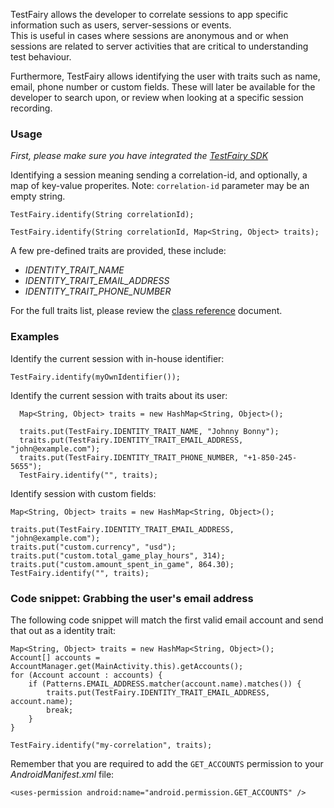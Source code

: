 
TestFairy allows the developer to correlate sessions to app specific information such as users, server-sessions or events.   
This is useful in cases where sessions are anonymous and or when sessions are related to server activities that are critical to understanding test behaviour.

Furthermore, TestFairy allows identifying the user with traits such as name, email, phone number or custom fields. These will later be available for the developer to search upon, or review when looking at a specific session recording.

### Usage

*First, please make sure you have integrated the [TestFairy SDK](Integrating_Android_SDK.html)*

Identifying a session meaning sending a correlation-id, and optionally, a map of key-value properites. Note: `correlation-id` parameter may be an empty string.

`TestFairy.identify(String correlationId);`

`TestFairy.identify(String correlationId, Map<String, Object> traits);`

A few pre-defined traits are provided, these include:

- *IDENTITY_TRAIT_NAME*
- *IDENTITY_TRAIT_EMAIL_ADDRESS*
- *IDENTITY_TRAIT_PHONE_NUMBER*

For the full traits list, please review the [class reference](https://app.testfairy.com/reference/android/com/testfairy/TestFairy.html) document.

### Examples

Identify the current session with in-house identifier:
  ```
  TestFairy.identify(myOwnIdentifier());
  ```
  
Identify the current session with traits about its user:

```
  Map<String, Object> traits = new HashMap<String, Object>();
  
  traits.put(TestFairy.IDENTITY_TRAIT_NAME, "Johnny Bonny");
  traits.put(TestFairy.IDENTITY_TRAIT_EMAIL_ADDRESS, "john@example.com");
  traits.put(TestFairy.IDENTITY_TRAIT_PHONE_NUMBER, "+1-850-245-5655");
  TestFairy.identify("", traits);
```
  
Identify session with custom fields:
  ```
  Map<String, Object> traits = new HashMap<String, Object>();
  
  traits.put(TestFairy.IDENTITY_TRAIT_EMAIL_ADDRESS, "john@example.com");
  traits.put("custom.currency", "usd");
  traits.put("custom.total_game_play_hours", 314);
  traits.put("custom.amount_spent_in_game", 864.30);
  TestFairy.identify("", traits);
  ```

### Code snippet: Grabbing the user's email address

The following code snippet will match the first valid email account and send that out as a identity trait:

```
Map<String, Object> traits = new HashMap<String, Object>();
Account[] accounts = AccountManager.get(MainActivity.this).getAccounts();
for (Account account : accounts) {
	if (Patterns.EMAIL_ADDRESS.matcher(account.name).matches()) {
		traits.put(TestFairy.IDENTITY_TRAIT_EMAIL_ADDRESS, account.name);
		break;
	}
}

TestFairy.identify("my-correlation", traits);
```

Remember that you are required to add the `GET_ACCOUNTS` permission to your *AndroidManifest.xml* file:
```
<uses-permission android:name="android.permission.GET_ACCOUNTS" />
```

